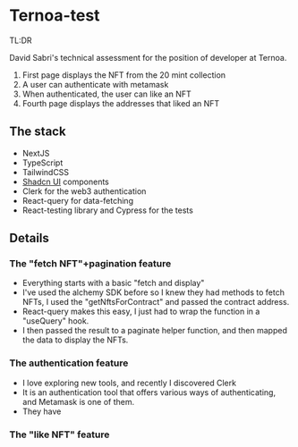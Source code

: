 # Ternoa-test

TL:DR

David Sabri's technical assessment for the position of developer at Ternoa.

1. First page displays the NFT from the 20 mint collection
2. A user can authenticate with metamask
3. When authenticated, the user can like an NFT
4. Fourth page displays the addresses that liked an NFT

## The stack

- NextJS
- TypeScript
- TailwindCSS
- [Shadcn UI](https://ui.shadcn.com/) components
- Clerk for the web3 authentication
- React-query for data-fetching
- React-testing library and Cypress for the tests

## Details

### The "fetch NFT"+pagination feature

- Everything starts with a basic "fetch and display"
- I've used the alchemy SDK before so I knew they had methods to fetch NFTs, I used the "getNftsForContract" and passed the contract address.
- React-query makes this easy, I just had to wrap the function in a "useQuery" hook.
- I then passed the result to a paginate helper function, and then mapped the data to display the NFTs.

### The authentication feature

- I love exploring new tools, and recently I discovered Clerk
- It is an authentication tool that offers various ways of authenticating, and Metamask is one of them.
- They have

### The "like NFT" feature
